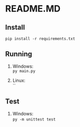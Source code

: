 # README.MD
## Install
`pip install -r requirements.txt`

## Running
1. Windows:  
`py main.py`

2. Linux:  
``

## Test
1. Windows:  
`py -m unittest test`

